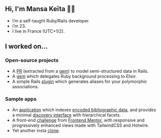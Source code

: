 ## Hi, I'm Mansa Keïta 👋🏾
* I’m a self-taught Ruby/Rails developer.
* I’m 23.
* I live in France (UTC+1/2).

## I worked on...
### Open-source projects
* A [PR](https://github.com/rails/rails/pull/43399) (extracted from a [gem](https://github.com/mansakondo/activemodel-embedding)) to model semi-structured data in Rails.
* A [gem](https://github.com/mansakondo/parallelixir) which delegates Ruby background processing to Elixir.
* A simple Rails [plugin](https://github.com/mansakondo/polymorphic_aliases) which generates aliases for your polymorphic associations.

### Sample apps
* An [application](https://karan-demo.herokuapp.com/) which indexes [encoded bibliographic data](https://en.wikipedia.org/wiki/MARC_standards), and provides a minimal [discovery interface](https://blog.andornot.com/blog/discovery-interfaces-a-new-opac-for-libraries/) with hierarchical facets.
* A front-end [challenge](https://rest-countries-challenge.herokuapp.com/) from [Frontend Mentor](https://www.frontendmentor.io/challenges/rest-countries-api-with-color-theme-switcher-5cacc469fec04111f7b848ca), with responsive and progressively enhanced views made with TailwindCSS and Hotwire.
* Yet another insta [clone](https://github.com/mansakondo/yet-another-insta-clone).
